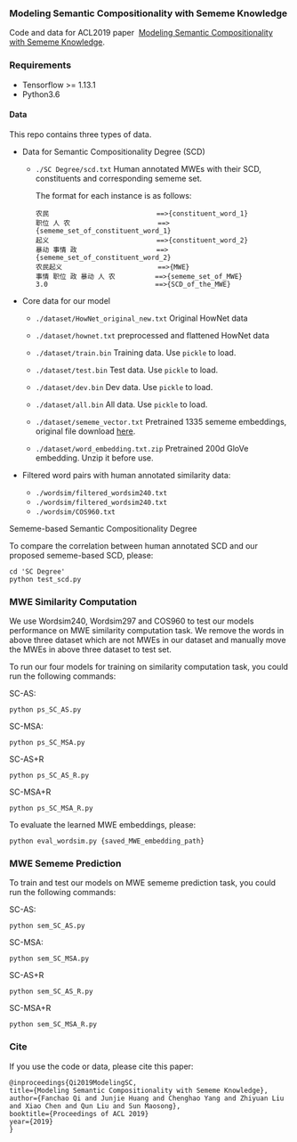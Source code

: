 ### Modeling Semantic Compositionality with Sememe Knowledge

Code and data for ACL2019 paper 
[Modeling Semantic Compositionality with Sememe Knowledge](https://arxiv.org/pdf/1907.04744.pdf).
### Requirements

- Tensorflow >= 1.13.1
- Python3.6

#### Data

This repo contains three types of data. 

- Data for Semantic Compositionality Degree (SCD)

  - `./SC Degree/scd.txt` Human annotated MWEs with their SCD, constituents and corresponding sememe set.

    The format for each instance is as follows:

    ```
    农民                           ==>{constituent_word_1}
    职位 人 农                      ==>{sememe_set_of_constituent_word_1}
    起义                           ==>{constituent_word_2}
    暴动 事情 政                    ==>{sememe_set_of_constituent_word_2}
    农民起义                        ==>{MWE}
    事情 职位 政 暴动 人 农          ==>{sememe_set_of_MWE}
    3.0                           ==>{SCD_of_the_MWE}
    ```

- Core data for our model

  - `./dataset/HowNet_original_new.txt`  Original HowNet data

  - `./dataset/hownet.txt` preprocessed and flattened HowNet data

  - `./dataset/train.bin` Training data. Use `pickle` to load.

  - `./dataset/test.bin` Test data. Use `pickle` to load.

  - `./dataset/dev.bin` Dev data. Use `pickle` to load.

  - `./dataset/all.bin` All data. Use `pickle` to load.

  - `./dataset/sememe_vector.txt` Pretrained 1335 sememe embeddings, original file download [here](https://cloud.tsinghua.edu.cn/d/76ab4a71efa541bd8eb3/).

  - `./dataset/word_embedding.txt.zip` Pretrained 200d GloVe embedding. Unzip it before use.

- Filtered word pairs with human annotated similarity data:
  - `./wordsim/filtered_wordsim240.txt   `
  - `./wordsim/filtered_wordsim240.txt   `
  - `./wordsim/COS960.txt   `

Sememe-based Semantic Compositionality Degree

To compare the correlation between human annotated SCD and our proposed sememe-based SCD, please:

```
cd 'SC Degree'
python test_scd.py
```

### MWE Similarity Computation

We use Wordsim240, Wordsim297 and COS960 to test our models performance on MWE similarity computation task. We remove the words in above three dataset which are not MWEs in our dataset and manually move the MWEs in above three dataset to test set.

To run our four models for training on similarity computation task, you could run the following commands: 

SC-AS: 

```
python ps_SC_AS.py
```

SC-MSA:

```
python ps_SC_MSA.py
```

SC-AS+R

```
python ps_SC_AS_R.py
```

SC-MSA+R

```
python ps_SC_MSA_R.py 
```

To evaluate the learned MWE embeddings, please:

```
python eval_wordsim.py {saved_MWE_embedding_path} 
```

### MWE Sememe Prediction

To train and test our models on MWE sememe prediction task, you could run the following commands:

SC-AS: 

```
python sem_SC_AS.py
```

SC-MSA:

```
python sem_SC_MSA.py
```

SC-AS+R

```
python sem_SC_AS_R.py
```

SC-MSA+R

```
python sem_SC_MSA_R.py 
```

### Cite

If you use the code or data, please cite this paper:

```
@inproceedings{Qi2019ModelingSC,
title={Modeling Semantic Compositionality with Sememe Knowledge},
author={Fanchao Qi and Junjie Huang and Chenghao Yang and Zhiyuan Liu and Xiao Chen and Qun Liu and Sun Maosong},
booktitle={Proceedings of ACL 2019}
year={2019}
}
```


